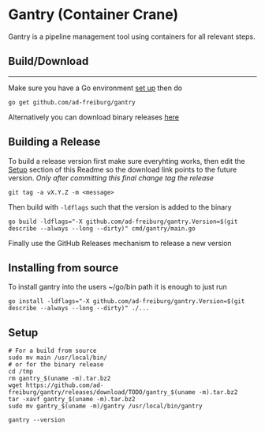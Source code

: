 # Gantry (Container Crane)

Gantry is a pipeline management tool using containers for all relevant steps.

## Build/Download
--------------
Make sure you have a Go environment [set up](https://golang.org/doc/install)
then do

    go get github.com/ad-freiburg/gantry

Alternatively you can download binary releases
[here](https://github.com/ad-freiburg/gantry/releases)

## Building a Release
To build a release version first make sure everyhting works, then edit the
[Setup](#Setup) section of this Readme so the download link points to the
future version. *Only after committing this final change tag the release*

    git tag -a vX.Y.Z -m <message>

Then build with `-ldflags` such that the version is added to the binary

    go build -ldflags="-X github.com/ad-freiburg/gantry.Version=$(git describe --always --long --dirty)" cmd/gantry/main.go

Finally use the GitHub Releases mechanism to release a new version

## Installing from source
To install gantry into the users ~/go/bin path it is enough to just run

    go install -ldflags="-X github.com/ad-freiburg/gantry.Version=$(git describe --always --long --dirty)" ./...


## Setup

    # For a build from source
    sudo mv main /usr/local/bin/
    # or for the binary release
    cd /tmp
    rm gantry_$(uname -m).tar.bz2
    wget https://github.com/ad-freiburg/gantry/releases/download/TODO/gantry_$(uname -m).tar.bz2
    tar -xavf gantry_$(uname -m).tar.bz2
    sudo mv gantry_$(uname -m)/gantry /usr/local/bin/gantry

    gantry --version

